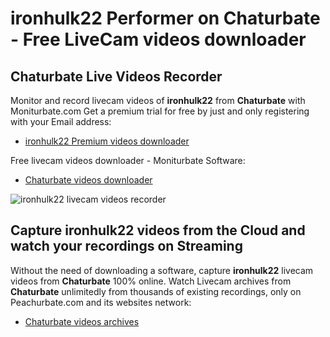 # ironhulk22 Performer on Chaturbate - Free LiveCam videos downloader

## Chaturbate Live Videos Recorder

Monitor and record livecam videos of **ironhulk22** from **Chaturbate** with Moniturbate.com
Get a premium trial for free by just and only registering with your Email address:
* [ironhulk22 Premium videos downloader](https://moniturbate.com/request-demo-licence-key.html)

Free livecam videos downloader - Moniturbate Software:
* [Chaturbate videos downloader](https://moniturbate.com/moniturbate-download-software.html)

![ironhulk22 livecam videos recorder](https://peachurnet.com/templates/moniturbate-software.png)


## Capture ironhulk22 videos from the Cloud and watch your recordings on Streaming

Without the need of downloading a software, capture **ironhulk22** livecam videos from **Chaturbate** 100% online.
Watch Livecam archives from **Chaturbate** unlimitedly from thousands of existing recordings, only on Peachurbate.com and its websites network:
* [Chaturbate videos archives](https://peachurnet.com/)